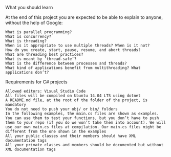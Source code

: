 What you should learn

At the end of this project you are expected to be able to explain to anyone, without the help of Google:

    What is parallel programming?
    What is concurrency?
    What is threading?
    When is it appropriate to use multiple threads? When is it not?
    How do you create, start, pause, resume, and abort threads?
    What are threading best practices?
    What is meant by ‘thread-safe’?
    What is the difference between processes and threads?
    What kind of applications benefit from multithreading? What applications don’t?

Requirements for C# projects

    Allowed editors: Visual Studio Code
    All files will be compiled on Ubuntu 14.04 LTS using dotnet
    A README.md file, at the root of the folder of the project, is mandatory
    You do not need to push your obj/ or bin/ folders
    In the following examples, the main.cs files are shown as examples. You can use them to test your functions, but you don’t have to push them to your repo (if you do we won’t take them into account). We will use our own main.cs files at compilation. Our main.cs files might be different from the one shown in the examples
    All your public classes and their members should have XML documentation tags
    All your private classes and members should be documented but without XML documentation tags
